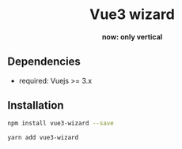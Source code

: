 <h1 align="center">Vue3 wizard</h1>
<h4 align="center">now: only vertical</h4>

## Dependencies

-   required: Vuejs >= 3.x

## Installation

```bash
npm install vue3-wizard --save
```

```bash
yarn add vue3-wizard
```
